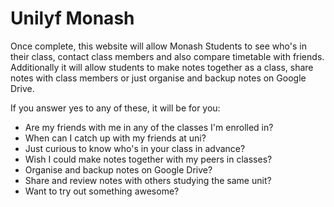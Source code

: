 # Unilyf Monash
Once complete, this website will allow Monash Students to see who's in their class, contact class members and also compare timetable with friends. Additionally it will allow students to make notes together as a class, share notes with class members or just organise and backup notes on Google Drive. 

If you answer yes to any of these, it will be for you:
* Are my friends with me in any of the classes I'm enrolled in?
* When can I catch up with my friends at uni?
* Just curious to know who's in your class in advance?
* Wish I could make notes together with my peers in classes?
* Organise and backup notes on Google Drive?
* Share and review notes with others studying the same unit?
* Want to try out something awesome?


